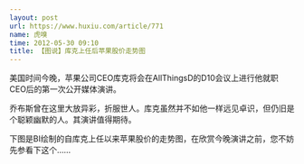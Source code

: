 ```yaml
---
layout: post
url: https://www.huxiu.com/article/771
name: 虎嗅
time: 2012-05-30 09:10
title: 【图说】库克上任后苹果股价走势图
---
```

美国时间今晚，苹果公司CEO库克将会在AllThingsD的D10会议上进行他就职CEO后的第一次公开媒体演讲。

乔布斯曾在这里大放异彩，折服世人。库克虽然并不如他一样远见卓识，但仍旧是个聪颖幽默的人。其演讲值得期待。

下图是BI绘制的自库克上任以来苹果股价的走势图，在欣赏今晚演讲之前，您不妨先参看下这个……

